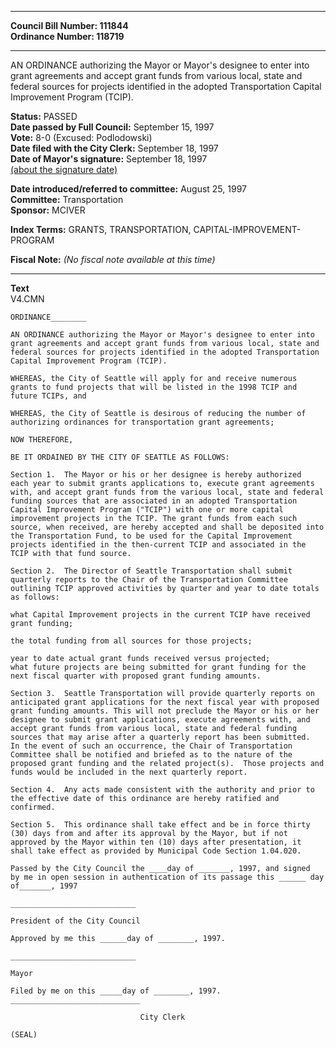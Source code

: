 * * * * *  
  
**Council Bill Number: [](#h0)[](#h2)111844**   
**Ordinance Number: 118719**  
  
* * * * *  
  
AN ORDINANCE authorizing the Mayor or Mayor's designee to enter into grant agreements and accept grant funds from various local, state and federal sources for projects identified in the adopted Transportation Capital Improvement Program (TCIP).  
  
**Status:** PASSED   
**Date passed by Full Council:** September 15, 1997   
**Vote:** 8-0 (Excused: Podlodowski)   
**Date filed with the City Clerk:** September 18, 1997   
**Date of Mayor's signature:** September 18, 1997   
[(about the signature date)](/~public/approvaldate.htm)   
  
  
**Date introduced/referred to committee:** August 25, 1997   
**Committee:** Transportation   
**Sponsor:** MCIVER   
  
**Index Terms:** GRANTS, TRANSPORTATION, CAPITAL-IMPROVEMENT-PROGRAM  
  
**Fiscal Note:** *(No fiscal note available at this time)*  
  
* * * * *  
  
**Text**  
    V4.CMN  
  
    ORDINANCE________  
  
    AN ORDINANCE authorizing the Mayor or Mayor's designee to enter into  
    grant agreements and accept grant funds from various local, state and  
    federal sources for projects identified in the adopted Transportation  
    Capital Improvement Program (TCIP).  
  
    WHEREAS, the City of Seattle will apply for and receive numerous  
    grants to fund projects that will be listed in the 1998 TCIP and  
    future TCIPs, and  
  
    WHEREAS, the City of Seattle is desirous of reducing the number of  
    authorizing ordinances for transportation grant agreements;  
  
    NOW THEREFORE,  
  
    BE IT ORDAINED BY THE CITY OF SEATTLE AS FOLLOWS:  
  
    Section 1.  The Mayor or his or her designee is hereby authorized  
    each year to submit grants applications to, execute grant agreements  
    with, and accept grant funds from the various local, state and federal  
    funding sources that are associated in an adopted Transportation  
    Capital Improvement Program ("TCIP") with one or more capital  
    improvement projects in the TCIP. The grant funds from each such  
    source, when received, are hereby accepted and shall be deposited into  
    the Transportation Fund, to be used for the Capital Improvement  
    projects identified in the then-current TCIP and associated in the  
    TCIP with that fund source.  
  
    Section 2.  The Director of Seattle Transportation shall submit  
    quarterly reports to the Chair of the Transportation Committee  
    outlining TCIP approved activities by quarter and year to date totals  
    as follows:  
  
    what Capital Improvement projects in the current TCIP have received  
    grant funding;  
  
    the total funding from all sources for those projects;  
  
    year to date actual grant funds received versus projected;  
    what future projects are being submitted for grant funding for the  
    next fiscal quarter with proposed grant funding amounts.  
  
    Section 3.  Seattle Transportation will provide quarterly reports on  
    anticipated grant applications for the next fiscal year with proposed  
    grant funding amounts. This will not preclude the Mayor or his or her  
    designee to submit grant applications, execute agreements with, and  
    accept grant funds from various local, state and federal funding  
    sources that may arise after a quarterly report has been submitted.  
    In the event of such an occurrence, the Chair of Transportation  
    Committee shall be notified and briefed as to the nature of the  
    proposed grant funding and the related project(s).  Those projects and  
    funds would be included in the next quarterly report.  
  
    Section 4.  Any acts made consistent with the authority and prior to  
    the effective date of this ordinance are hereby ratified and  
    confirmed.  
  
    Section 5.  This ordinance shall take effect and be in force thirty  
    (30) days from and after its approval by the Mayor, but if not  
    approved by the Mayor within ten (10) days after presentation, it  
    shall take effect as provided by Municipal Code Section 1.04.020.  
  
    Passed by the City Council the ____day of _______, 1997, and signed  
    by me in open session in authentication of its passage this ______ day  
    of_______, 1997  
  
    ____________________________  
  
    President of the City Council  
  
    Approved by me this ______day of ________, 1997.  
  
    ____________________________  
  
    Mayor  
  
    Filed by me on this _____day of ________, 1997.  
    _____________________________  
  
                                 City Clerk  
  
    (SEAL)  
